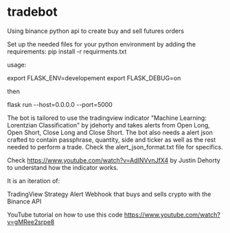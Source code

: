 # tradebot
Using binance python api to create buy and sell futures orders

Set up the needed files for your python environment by adding the requirements: pip install -r requirments.txt

usage: 

export FLASK_ENV=developement
export FLASK_DEBUG=on

then

flask run --host=0.0.0.0 --port=5000

The bot is tailored to use the tradingview indicator "Machine Learning: Lorentzian Classification" by jdehorty and takes alerts from Open Long, Open Short, Close Long and Close Short. The bot also needs a alert json crafted to contain passphrase, quantity, side and ticker as well as the rest needed to perform a trade. Check the alert_json_format.txt file for specifics.

Check https://www.youtube.com/watch?v=AdINVvnJfX4 by Justin Dehorty to understand how the indicator works.


It is an iteration of:

TradingView Strategy Alert Webhook that buys and sells crypto with the Binance API

YouTube tutorial on how to use this code
https://www.youtube.com/watch?v=gMRee2srpe8
